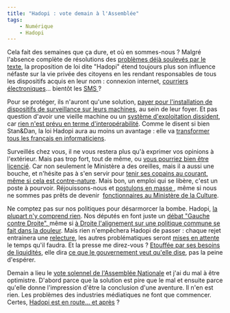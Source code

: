 ```yaml
---
title: "Hadopi : vote demain à l'Assemblée"
tags:
    - Numérique
    - Hadopi
---
```


Cela fait des semaines que ça dure, et où en sommes-nous&nbsp;? Malgré l'absence
complète de résolutions des
[problèmes déjà soulevés par le texte](http://stanetdam.com/2009/04/29/les-points-sensibles-de-la-loi-hadopi/),
la proposition de loi dite "Hadopi" étend toujours plus son influence néfaste
sur la vie privée des citoyens en les rendant responsables de tous les
dispositifs acquis en leur nom&nbsp;: connexion internet,
[courriers électroniques](http://blog.lefigaro.fr/hightech/2009/04/hadopi-faudra-t-il-aussi-surve.html)…
bientôt les
[SMS ](http://www.lemonde.fr/societe/article/2009/05/04/garde-a-vue-pour-avoir-recu-un-sms-tendancieux_1188469_3224.html)?

Pour se protéger, ils n'auront qu'une solution,
[payer pour l'installation de dispositifs de surveillance sur leurs machines](http://web.archive.org/web/20140213090123///standblog.org/blog/post/2009/05/08/Hadopi-%3A-les-mouchards-sont-confirm%C3%A9s),
au sein de leur foyer. Et pas question d'avoir une vieille machine ou un
[système d'exploitation dissident](https://fr.wikipedia.org/wiki/Linux), car
[rien n'est prévu en terme d'interopérabilité](http://www.nextinpact.com/archive/50750-hadopi-logiciel-securisation-interoperable-payant.htm).
Comme le disent si bien Stan&amp;Dan, la loi Hadopi aura au moins un
avantage&nbsp;: elle va
[transformer tous les français en informaticiens](http://stanetdam.com/2009/04/28/standam-vous-expliquent-hadopi-en-6-minutes-chrono-video/).

Surveillés chez vous, il ne vous restera plus qu'à exprimer vos opinions à
l'extérieur. Mais pas trop fort, tout de même, ou
[vous pourriez bien être licencié](https://fr.news.yahoo.com/). Car non
seulement le Ministère a des oreilles, mais il a aussi une bouche, et n'hésite
pas à s'en servir pour
[tenir ses copains au courant, même si cela est contre-nature](http://www.authueil.org/?2009/05/07/1321-probleme-de-porosite).
Mais bon, un emploi qui se libère, c'est un poste à pourvoir. Réjouissons-nous
et [postulons en masse ](http://zzz.rezo.net/Lettre-de-motivation.html), même si
nous ne sommes pas prêts de
devenir  [fonctionnaires au Ministère de la Culture](http://www.lemonde.fr/technologies/article/2009/05/11/licenciement-d-un-cadre-de-tf1-albanel-suspend-un-de-ses-collaborateurs_1191291_651865.html).

Ne comptez pas sur nos politiques pour désarmorcer la bombe.
Hadopi, [la plupart n'y comprend rien](http://www.dailymotion.com/swf/x94ta5). Nos
députés en font juste un
[débat "Gauche contre Droite", ](http://www.authueil.org/?2009/04/30/1316-spirale-infernale)même
si
[à Droite l'alignement sur une politique commune se fait dans la douleur](http://lexpansion.lexpress.fr/high-tech/les-deputes-ump-leses-pendant-les-debats-sur-l-hadopi_757403.html).
Mais rien n'empêchera Hadopi de passer&nbsp;: chaque rejet entrainera une
[relecture](http://tempsreel.nouvelobs.com/), les autres problématiques seront
[mises en attente](http://rue89.nouvelobs.com/2009/04/13/lump-ecarte-une-loi-sur-linceste-pour-faire-revoter-hadopi)
le temps qu'il faudra. Et la presse me direz-vous&nbsp;?
[Etouffée par ses besoins de liquidités](http://www.slate.fr/story/4871/le-jour-o%C3%B9-sarkozy-achet%C3%A9-la-presse),
elle
dira [ce que le gouvernement veut qu'elle dise](http://www.authueil.org/?2009/05/11/1322-simple-suspension),
pas la peine d'espérer.

Demain a lieu le
[vote solennel de l'Assemblée Nationale](http://www.laquadrature.net/fr/hadopithon-24-heures-pour-faire-entendre-sa-voix)
et j'ai du mal à être optimistre. D'abord parce que la solution est pire que le
mal et ensuite parce qu'elle donne l'impression d'être la conclusion d'une
aventure. Il n'en est rien. Les problèmes des industries médiatiques ne font que
commencer. Certes,
[Hadopi est en route… et après](http://owni.fr/2009/04/30/hadopi-et-ha-pres-les-industries-culturelle-face-a-leur-responsabilite-citoyenne/)&nbsp;?
